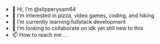 - 👋 Hi, I’m @slipperysam64
- 👀 I’m interested in pizza, video games, coding, and hiking
- 🌱 I’m currently learning fullstack development
- 💞️ I’m looking to collaborate on idk yet still new to this
- 📫 How to reach me ...

<!---
slipperysam64/slipperysam64 is a ✨ special ✨ repository because its `README.md` (this file) appears on your GitHub profile.
You can click the Preview link to take a look at your changes.
--->
